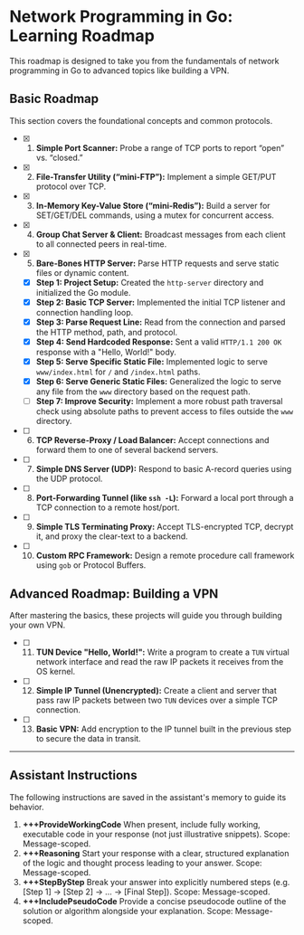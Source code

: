 # Network Programming in Go: Learning Roadmap

This roadmap is designed to take you from the fundamentals of network programming in Go to advanced topics like building a VPN.

## Basic Roadmap

This section covers the foundational concepts and common protocols.

*   [x] 1. **Simple Port Scanner:** Probe a range of TCP ports to report “open” vs. “closed.”
*   [x] 2. **File-Transfer Utility (“mini-FTP”):** Implement a simple GET/PUT protocol over TCP.
*   [x] 3. **In-Memory Key-Value Store (“mini-Redis”):** Build a server for SET/GET/DEL commands, using a mutex for concurrent access.
*   [x] 4. **Group Chat Server & Client:** Broadcast messages from each client to all connected peers in real-time.
*   [x] 5. **Bare-Bones HTTP Server:** Parse HTTP requests and serve static files or dynamic content.
    *   [x] **Step 1: Project Setup:** Created the `http-server` directory and initialized the Go module.
    *   [x] **Step 2: Basic TCP Server:** Implemented the initial TCP listener and connection handling loop.
    *   [x] **Step 3: Parse Request Line:** Read from the connection and parsed the HTTP method, path, and protocol.
    *   [x] **Step 4: Send Hardcoded Response:** Sent a valid `HTTP/1.1 200 OK` response with a "Hello, World!" body.
    *   [x] **Step 5: Serve Specific Static File:** Implemented logic to serve `www/index.html` for `/` and `/index.html` paths.
    *   [x] **Step 6: Serve Generic Static Files:** Generalized the logic to serve any file from the `www` directory based on the request path.
    *   [ ] **Step 7: Improve Security:** Implement a more robust path traversal check using absolute paths to prevent access to files outside the `www` directory.
*   [ ] 6. **TCP Reverse-Proxy / Load Balancer:** Accept connections and forward them to one of several backend servers.
*   [ ] 7. **Simple DNS Server (UDP):** Respond to basic A-record queries using the UDP protocol.
*   [ ] 8. **Port-Forwarding Tunnel (like `ssh -L`):** Forward a local port through a TCP connection to a remote host/port.
*   [ ] 9. **Simple TLS Terminating Proxy:** Accept TLS-encrypted TCP, decrypt it, and proxy the clear-text to a backend.
*   [ ] 10. **Custom RPC Framework:** Design a remote procedure call framework using `gob` or Protocol Buffers.

## Advanced Roadmap: Building a VPN

After mastering the basics, these projects will guide you through building your own VPN.

*   [ ] 11. **TUN Device "Hello, World!":** Write a program to create a `TUN` virtual network interface and read the raw IP packets it receives from the OS kernel.
*   [ ] 12. **Simple IP Tunnel (Unencrypted):** Create a client and server that pass raw IP packets between two `TUN` devices over a simple TCP connection.
*   [ ] 13. **Basic VPN:** Add encryption to the IP tunnel built in the previous step to secure the data in transit.

---

## Assistant Instructions

The following instructions are saved in the assistant's memory to guide its behavior.

1.  **+++ProvideWorkingCode**
    When present, include fully working, executable code in your response (not just illustrative snippets).
    Scope: Message-scoped.
2.  **+++Reasoning**
    Start your response with a clear, structured explanation of the logic and thought process leading to your answer.
    Scope: Message-scoped.
3.  **+++StepByStep**
    Break your answer into explicitly numbered steps (e.g. [Step 1] → [Step 2] → … → [Final Step]).
    Scope: Message-scoped.
4.  **+++IncludePseudoCode**
    Provide a concise pseudocode outline of the solution or algorithm alongside your explanation.
    Scope: Message-scoped.